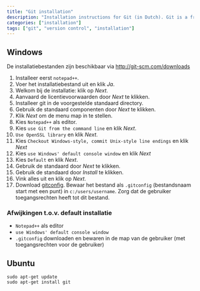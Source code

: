 ```yaml
---
title: "Git installation"
description: "Installation instructions for Git (in Dutch). Git is a free and open source distributed version control system designed to handle everything from small to very large projects with speed and efficiency."
categories: ["installation"]
tags: ["git", "version control", "installation"]
---
```


## Windows

De installatiebestanden zijn beschikbaar via http://git-scm.com/downloads

1. Installeer eerst `notepad++`.
1. Voer het installatiebestand uit en klik _Ja_.
1. Welkom bij de installatie: klik op _Next_.
1. Aanvaard de licentievoorwaarden door _Next_ te klikken.
1. Installeer git in de voorgestelde standaard directory.
1. Gebruik de standaard componenten door _Next_ te klikken.
1. Klik _Next_ om de menu map in te stellen.
1. Kies `Notepad++` als editor.
1. Kies `use Git from the command line` en klik _Next_.
1. `Use OpenSSL library` en klik _Next_.
1. Kies `Checkout Windows-style, commit Unix-style line endings` en klik _Next_
1. Kies `use Windows' default console window` en klik _Next_
1. Kies `Default` en klik _Next_.
1. Gebruik de standaard door _Next_ te klikken.
1. Gebruik de standaard door _Install_ te klikken.
1. Vink alles uit en klik op _Next_.
1. Download [gitconfig](gitconfig).
Bewaar het bestand als `.gitconfig` (bestandsnaam start met een punt) in `c:/users/username`.
Zorg dat de gebruiker toegangsrechten heeft tot dit bestand.

### Afwijkingen t.o.v. default installatie

- `Notepad++` als editor
- `use Windows' default console window`
- `.gitconfig` downloaden en bewaren in de map van de gebruiker (met toegangsrechten voor de gebruiker)

## Ubuntu

```
sudo apt-get update
sudo apt-get install git
```

